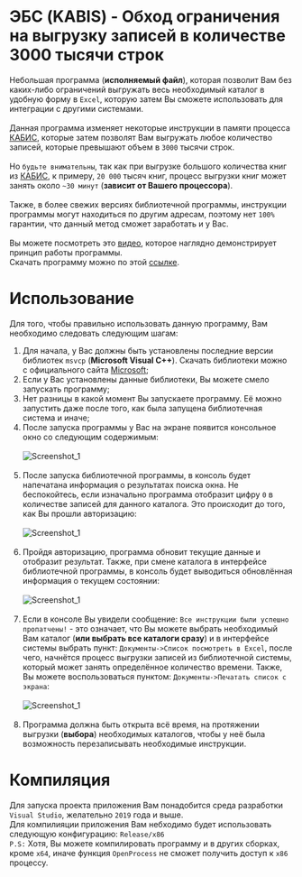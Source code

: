 # ЭБС (KABIS) - Обход ограничения на выгрузку записей в количестве 3000 тысячи строк
Небольшая программа (**исполняемый файл**), которая позволит Вам без каких-либо ограничений выгружать весь необходимый каталог в удобную форму в `Excel`, которую затем Вы сможете использовать для интеграции с другими системами.<br><br>
Данная программа изменяет некоторые инструкции в памяти процесса [КАБИС](http://kabis.kz/kabis.htm), которые затем позволят Вам выгружать любое количество записей, которые превышают объем в `3000` тысячи строк.<br><br>
Но `будьте внимательны`, так как при выгрузке большого количества книг из [КАБИС](http://kabis.kz/kabis.htm), к примеру, `20 000` тысяч книг, процесс выгрузки книг может занять около `~30 минут` (**зависит от Вашего процессора**).<br><br>
Также, в более свежих версиях библиотечной программы, инструкции программы могут находиться по другим адресам, поэтому нет `100%` гарантии, что данный метод сможет заработать и у Вас.<br><br>
Вы можете посмотреть это [видео](), которое наглядно демонстрирует принцип работы программы.<br>
Скачать программу можно по этой [ссылке]().

# Использование
Для того, чтобы правильно использовать данную программу, Вам необходимо следовать следующим шагам:
1. Для начала, у Вас должны быть установлены последние версии библиотек `msvcp` (**Microsoft Visual C++**). Скачать библиотеки можно с официального сайта [Microsoft](https://learn.microsoft.com/ru-ru/cpp/windows/latest-supported-vc-redist?view=msvc-170); 
2. Если у Вас установлены данные библиотеки, Вы можете смело запускать программу;
3. Нет разницы в какой момент Вы запускаете программу. Её можно запустить даже после того, как была запущена библиотечная система и иначе;
4. После запуска программы у Вас на экране появится консольное окно со следующим содержимым:<br><br>
![Screenshot_1]()<br><br>
5. После запуска библиотечной программы, в консоль будет напечатана информация о результатах поиска окна. Не беспокойтесь, если изначально программа отобразит цифру `0` в количестве записей для данного каталога. Это происходит до того, как Вы прошли авторизацию:<br><br>
![Screenshot_1]()<br><br>
6. Пройдя авторизацию, программа обновит текущие данные и отобразит результат. Также, при смене каталога в интерфейсе библиотечной программы, в консоль будет выводиться обновлённая информация о текущем состоянии:<br><br>
![Screenshot_1]()<br><br>
7. Если в консоле Вы увидели сообщение: `Все инструкции были успешно пропатчены!` - это означает, что Вы можете выбрать необходимый Вам каталог (**или выбрать все каталоги сразу**) и в интерфейсе системы выбрать пункт: `Документы->Список посмотреть в Excel`, после чего, начнётся процесс выгрузки записей из библиотечной системы, который может занять определённое количество времени. Также, Вы можете воспользоваться пунктом: `Документы->Печатать список с экрана`:<br><br>
![Screenshot_1]()<br><br>
8. Программа должна быть открыта всё время, на протяжении выгрузки (**выбора**) необходимых каталогов, чтобы у неё была возможность перезаписывать необходимые инструкции.

# Компиляция
Для запуска проекта приложения Вам понадобится среда разработки `Visual Studio`, желательно `2019` года и выше.<br>
Для компилияции приложения Вам небходимо будет использовать следующую конфигурацию: `Release/x86`<br>
`P.S:` Хотя, Вы можете компилировать программу и в других сборках, кроме `x64`, иначе функция `OpenProcess` не сможет получить доступ к `x86` процессу.
